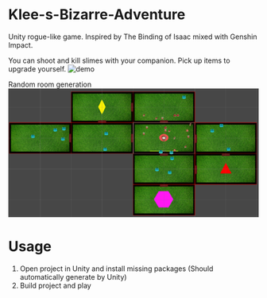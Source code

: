 # Klee-s-Bizarre-Adventure
Unity rogue-like game. Inspired by The Binding of Isaac mixed with Genshin Impact.

You can shoot and kill slimes with your companion. Pick up items to upgrade yourself.
![demo](demo/demo.gif)

Random room generation
![room generation](demo/room%20generation.png)

# Usage
1. Open project in Unity and install missing packages (Should automatically generate by Unity)
2. Build project and play